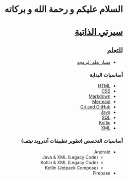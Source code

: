 <div dir="rtl">

# السلام عليكم و رحمة الله و بركاته

# [سيرتي الذاتية](https://www.canva.com/design/DAGSFiuOHw8/INRD6Yo5F9EO7EJw8hJO-w/edit?utm_content=DAGSFiuOHw8&utm_campaign=designshare&utm_medium=link2&utm_source=sharebutton)

## للتعلم

- [مسار تعلم البرمجة](https://github.com/M3MD69/LearnProgrammingBasics)

### أساسيات البداية

- [HTML](https://github.com/M3MD69/LearnHTML)
- [CSS](https://github.com/M3MD69/LearnCSS)
- [Markdown](https://github.com/M3MD69/LearnMarkdown)
- [Mermaid](https://github.com/M3MD69/LearnMermaid)
- [Git and GitHub](https://github.com/M3MD69/LearnGitAndGithub)
- [Java](https://github.com/M3MD69/LearnJava)
- [SQL](https://github.com/M3MD69/LearnSQL)
- [Kotlin](https://github.com/M3MD69/LearnKotlin)
- [XML](https://github.com/M3MD69/LearnXML)

### أساسيات التخصص (تطوير تطبيقات أندرويد نيتف)

- Android
    - Java & XML (Legacy Code)
    - Kotlin & XML (Legacy Code)
    - Kotlin (Jetpack Compose)
- Firebase

</div>